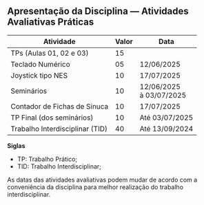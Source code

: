 ## Apresentação da Disciplina — Atividades Avaliativas Práticas

<div class="regular">
<div class="grid-50-50">
<div class="grid-element">

<!-- _class: centered -->

| Atividade                           | Valor | Data                          |
| ----------------------------------- | ----- | ----------------------------- |
| TPs (Aulas 01, 02 e 03)             | 15    |                               |
| Teclado Numérico                    | 05    | 12/06/2025                    |
| Joystick tipo NES                   | 10    | 17/07/2025                    |
| Seminários                          | 10    | 12/06/2025 <br/> à 03/07/2025 |
| Contador de Fichas de Sinuca        | 10    | 17/07/2025                    |
| TP Final (dos seminários)           | 10    | Até 03/07/2025                |
| Trabalho Interdisciplinar (TID)     | 40    | Até 13/09/2024                |

</div>
<div class="grid-element">

**Siglas**

-   TP: Trabalho Prático;
-   TID: Trabalho Interdisciplinar;

As datas das atividades avaliativas podem mudar de acordo com a conveniência da disciplina para melhor realização do trabalho interdisciplinar.

</div>
</div>
</div>
